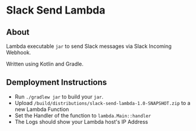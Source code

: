# Slack Send Lambda

## About

Lambda executable `jar` to send Slack messages via Slack Incoming Webhook.

Written using Kotlin and Gradle.

## Demployment Instructions

- Run `./gradlew jar` to build your `jar`.
- Upload `/build/distributions/slack-send-lambda-1.0-SNAPSHOT.zip` to a new Lambda Function
- Set the Handler of the function to `lambda.Main::handler`
- The Logs should show your Lambda host's IP Address
